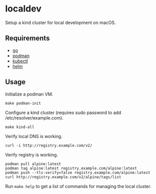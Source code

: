 # localdev

Setup a kind cluster for local development on macOS.

## Requirements
- [go](https://go.dev/doc/install)
- [podman](https://podman.io/docs/installation)
- [kubectl](https://kubernetes.io/docs/tasks/tools/#kubectl)
- [helm](https://helm.sh/docs/intro/install/)

## Usage

Initialize a podman VM.
```
make podman-init
```

Configure a kind cluster (requires sudo password to add /etc/resolver/example.com).
```
make kind-all
```

Verify local DNS is working.
```
curl -i http://registry.example.com/v2/
```

Verify registry is working.
```
podman pull alpine:latest
podman tag alpine:latest registry.example.com/alpine:latest
podman push --tls-verify=false registry.example.com/alpine:latest
curl http://registry.example.com/v2/alpine/tags/list
```

Run `make help` to get a list of commands for managing the local cluster.
